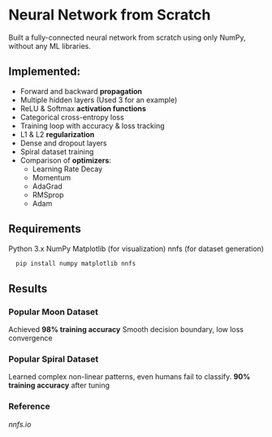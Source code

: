 # Neural Network from Scratch
Built a fully-connected neural network from scratch using only NumPy, without any ML libraries.

## Implemented:
- Forward and backward **propagation**
- Multiple hidden layers (Used 3 for an example)
- ReLU & Softmax **activation functions**
- Categorical cross-entropy loss
- Training loop with accuracy & loss tracking
- L1 & L2 **regularization**
- Dense and dropout layers
- Spiral dataset training
- Comparison of **optimizers**:
    - Learning Rate Decay
    - Momentum
    - AdaGrad
    - RMSprop
    - Adam


## Requirements

Python 3.x
NumPy
Matplotlib (for visualization)
nnfs (for dataset generation)

```bash
  pip install numpy matplotlib nnfs
```


## Results
### Popular Moon Dataset
Achieved **98% training accuracy**
Smooth decision boundary, low loss convergence

### Popular Spiral Dataset
Learned complex non-linear patterns, even humans fail to classify.
**90% training accuracy** after tuning

### Reference
*nnfs.io*